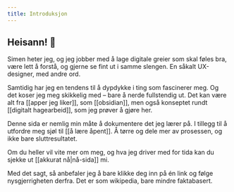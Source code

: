 ```yaml
---
title: Introduksjon
---
```


## Heisann! 👋

Simen heter jeg, og jeg jobber med å lage digitale greier som skal føles bra, være lett å forstå, og gjerne se fint ut i samme slengen. En såkalt UX-designer, med andre ord.

Samtidig har jeg en tendens til å dypdykke i ting som fascinerer meg. Og det koser jeg meg skikkelig med – bare å nerde fullstendig ut. Det kan være alt fra [[apper jeg liker]], som [[obsidian]], men også konseptet rundt [[digitalt hagearbeid]], som jeg prøver å gjøre her.

Denne sida er nemlig min måte å dokumentere det jeg lærer på. I tillegg til å utfordre meg sjøl til [[å lære åpent]]. Å tørre og dele mer av prosessen, og ikke bare sluttresultatet.

Om du heller vil vite mer om meg, og hva jeg driver med for tida kan du sjekke ut [[akkurat nå|nå-sida]] mi.

Med det sagt, så anbefaler jeg å bare klikke deg inn på én link og følge nysgjerrigheten derfra. Det er som wikipedia, bare mindre faktabasert.
